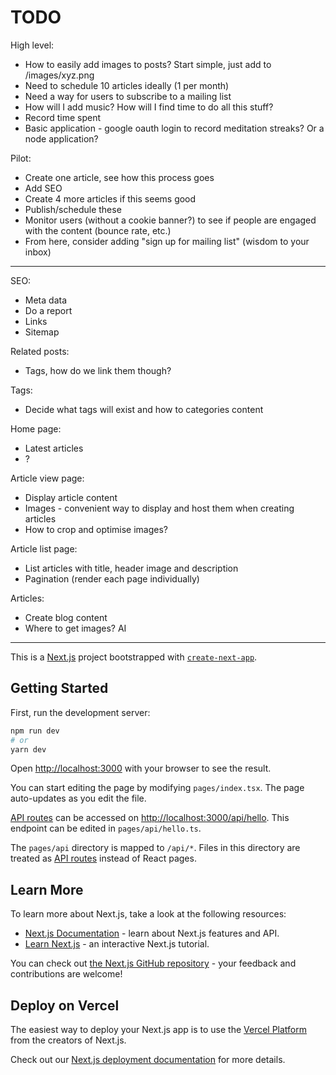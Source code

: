 # TODO

High level:

- How to easily add images to posts? Start simple, just add to /images/xyz.png
- Need to schedule 10 articles ideally (1 per month)
- Need a way for users to subscribe to a mailing list
- How will I add music? How will I find time to do all this stuff?
- Record time spent
- Basic application - google oauth login to record meditation streaks? Or a node application?

Pilot:

- Create one article, see how this process goes
- Add SEO
- Create 4 more articles if this seems good
- Publish/schedule these
- Monitor users (without a cookie banner?) to see if people are engaged with the content (bounce rate, etc.)
- From here, consider adding "sign up for mailing list" (wisdom to your inbox)

---

SEO:

- Meta data
- Do a report
- Links
- Sitemap

Related posts:

- Tags, how do we link them though?

Tags:

- Decide what tags will exist and how to categories content

Home page:

- Latest articles
- ?

Article view page:

- Display article content
- Images - convenient way to display and host them when creating articles
- How to crop and optimise images?

Article list page:

- List articles with title, header image and description
- Pagination (render each page individually)

Articles:

- Create blog content
- Where to get images? AI

---

This is a [Next.js](https://nextjs.org/) project bootstrapped with [`create-next-app`](https://github.com/vercel/next.js/tree/canary/packages/create-next-app).

## Getting Started

First, run the development server:

```bash
npm run dev
# or
yarn dev
```

Open [http://localhost:3000](http://localhost:3000) with your browser to see the result.

You can start editing the page by modifying `pages/index.tsx`. The page auto-updates as you edit the file.

[API routes](https://nextjs.org/docs/api-routes/introduction) can be accessed on [http://localhost:3000/api/hello](http://localhost:3000/api/hello). This endpoint can be edited in `pages/api/hello.ts`.

The `pages/api` directory is mapped to `/api/*`. Files in this directory are treated as [API routes](https://nextjs.org/docs/api-routes/introduction) instead of React pages.

## Learn More

To learn more about Next.js, take a look at the following resources:

- [Next.js Documentation](https://nextjs.org/docs) - learn about Next.js features and API.
- [Learn Next.js](https://nextjs.org/learn) - an interactive Next.js tutorial.

You can check out [the Next.js GitHub repository](https://github.com/vercel/next.js/) - your feedback and contributions are welcome!

## Deploy on Vercel

The easiest way to deploy your Next.js app is to use the [Vercel Platform](https://vercel.com/new?utm_medium=default-template&filter=next.js&utm_source=create-next-app&utm_campaign=create-next-app-readme) from the creators of Next.js.

Check out our [Next.js deployment documentation](https://nextjs.org/docs/deployment) for more details.
